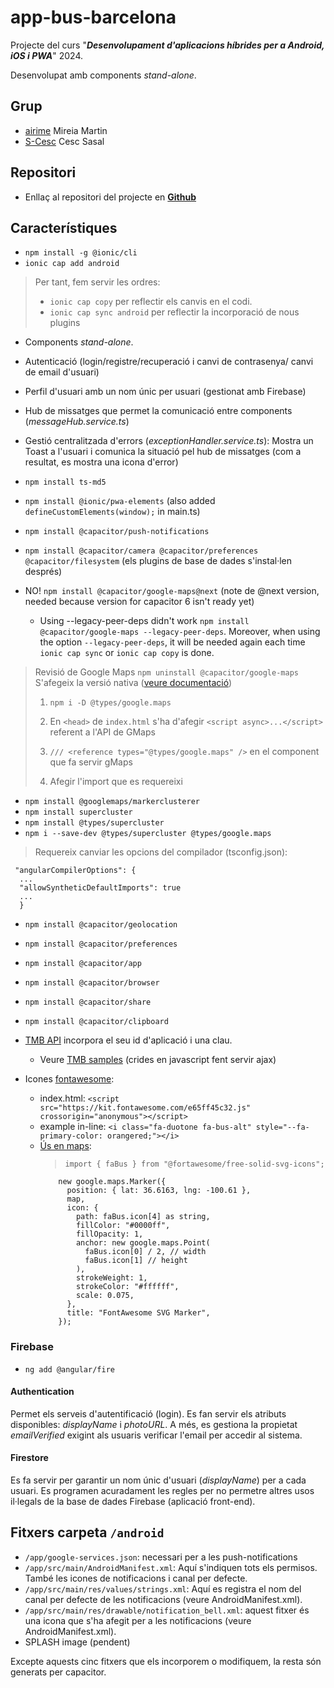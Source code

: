# app-bus-barcelona

Projecte del curs "***Desenvolupament d'aplicacions híbrides per a Android, iOS i PWA***" 2024.

Desenvolupat amb components *stand-alone*.

## Grup
- [airime](https://github.com/airime) Mireia Martin
- [S-Cesc](https://github.com/S-Cesc) Cesc Sasal

## Repositori

- Enllaç al repositori del projecte en [**Github**](https://github.com/airime/app-bus-barcelona)

## Característiques

- `npm install -g @ionic/cli`
- `ionic cap add android`

> Per tant, fem servir les ordres:
> - `ionic cap copy` per reflectir els canvis en el codi.
> - `ionic cap sync android` per reflectir la incorporació de nous plugins


- Components *stand-alone*.
- Autenticació (login/registre/recuperació i canvi de contrasenya/ canvi de email d'usuari)
- Perfil d'usuari amb un nom únic per usuari (gestionat amb Firebase)
- Hub de missatges que permet la comunicació entre components (*messageHub.service.ts*)
- Gestió centralitzada d'errors (*exceptionHandler.service.ts*): Mostra un Toast a l'usuari i comunica la situació pel hub de missatges (com a resultat, es mostra una icona d'error)

- `npm install ts-md5`
- `npm install @ionic/pwa-elements` (also added `defineCustomElements(window);` in main.ts)
- `npm install @capacitor/push-notifications`
- `npm install @capacitor/camera @capacitor/preferences @capacitor/filesystem` (els plugins de base de dades s'instal·len després)
- NO! `npm install @capacitor/google-maps@next` (note de @next version, needed because version for capacitor 6 isn't ready yet)
  - Using --legacy-peer-deps didn't work `npm install @capacitor/google-maps --legacy-peer-deps`. Moreover, when using the option `--legacy-peer-deps`, it will be needed again each time `ionic cap sync` or `ionic cap copy` is done.

> Revisió de Google Maps
> `npm uninstall @capacitor/google-maps`
> S'afegeix la versió nativa
> ([veure documentació](https://developers.google.com/maps/documentation/javascript/examples/map-simple))
> 
> 1. `npm i -D @types/google.maps`
>
> 2. En `<head>` de `index.html` s'ha d'afegir `<script async>...</script>` referent a l'API de GMaps
> 
> 3. `/// <reference types="@types/google.maps" />` en el component que fa servir gMaps
>
> 4. Afegir l'import que es requereixi

- `npm install @googlemaps/markerclusterer`
- `npm install supercluster`
- `npm install @types/supercluster`
- `npm i --save-dev @types/supercluster @types/google.maps`
> Requereix canviar les opcions del compilador (tsconfig.json):
  ```
   "angularCompilerOptions": {
    ...
    "allowSyntheticDefaultImports": true
    ...
    }
  ```
- `npm install @capacitor/geolocation`

- `npm install @capacitor/preferences`
- `npm install @capacitor/app`
- `npm install @capacitor/browser`
- `npm install @capacitor/share`
- `npm install @capacitor/clipboard`
- [TMB API](https://developer.tmb.cat/) incorpora el seu id d'aplicació i una clau.
  - Veure [TMB samples](https://tmb-barcelona.github.io/TMB-API-samples/) (crides en javascript fent servir ajax)
- Icones [fontawesome](https://fontawesome.com/search?m=free&o=r):
  - index.html: `<script src="https://kit.fontawesome.com/e65ff45c32.js" crossorigin="anonymous"></script>`
  - example in-line: `<i class="fa-duotone fa-bus-alt" style="--fa-primary-color: orangered;"></i>`
  - [Ús en maps](https://developers.google.com/maps/documentation/javascript/examples/marker-modern):
    > `import { faBus } from "@fortawesome/free-solid-svg-icons";`
    ~~~  // use a FontAwesome svg
        new google.maps.Marker({
          position: { lat: 36.6163, lng: -100.61 },
          map,
          icon: {
            path: faBus.icon[4] as string,
            fillColor: "#0000ff",
            fillOpacity: 1,
            anchor: new google.maps.Point(
              faBus.icon[0] / 2, // width
              faBus.icon[1] // height
            ),
            strokeWeight: 1,
            strokeColor: "#ffffff",
            scale: 0.075,
          },
          title: "FontAwesome SVG Marker",
        });
    ~~~

### Firebase

- `ng add @angular/fire`

#### Authentication

Permet els serveis d'autentificació (login). Es fan servir els atributs disponibles: *displayName* i *photoURL*. A més, es gestiona la propietat *emailVerified* exigint als usuaris verificar l'email per accedir al sistema.

#### Firestore

Es fa servir per garantir un nom únic d'usuari (*displayName*) per a cada usuari.
Es programen acuradament les regles per no permetre altres usos il·legals de la base de dades Firebase (aplicació front-end).


## Fitxers carpeta `/android`

- `/app/google-services.json`: necessari per a les push-notifications
- `/app/src/main/AndroidManifest.xml`: Aquí s'indiquen tots els permisos. També les icones de notificacions i canal per defecte.
- `/app/src/main/res/values/strings.xml`: Aquí es registra el nom del canal per defecte de les notificacions (veure AndroidManifest.xml).
- `/app/src/main/res/drawable/notification_bell.xml`: aquest fitxer és una icona que s'ha afegit per a les notificacions (veure AndroidManifest.xml).
- SPLASH image (pendent)

Excepte aquests cinc fitxers que els incorporem o modifiquem, la resta són generats per capacitor.
